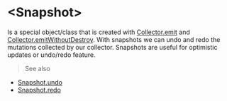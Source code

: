 # &lt;Snapshot&gt;

Is a special object/class that is created with [Collector.emit](/api/javascript/Collector-emit) and [Collector.emitWithoutDestroy](/api/javascript/Collector-emitWithoutDestroy). With snapshots we can undo and redo the mutations collected by our collector. Snapshots are useful for optimistic updates or undo/redo feature.


> See also
- [Snapshot.undo](/api/javascript/Snapshot-undo)
- [Snapshot.redo](/api/javascript/Snapshot-redo)
